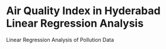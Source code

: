 # Air Quality Index in Hyderabad Linear Regression Analysis
 Linear Regression Analysis of Pollution Data
